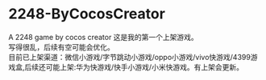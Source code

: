 # 2248-ByCocosCreator
A 2248 game by cocos creator
这是我的第一个上架游戏。   
写得很乱，后续有空可能会优化。   
目前已上架渠道：微信小游戏/字节跳动小游戏/oppo小游戏/vivo快游戏/4399游戏盒,后续还可能上架:华为快游戏/快手小游戏/小米快游戏。有上架会更新。  
